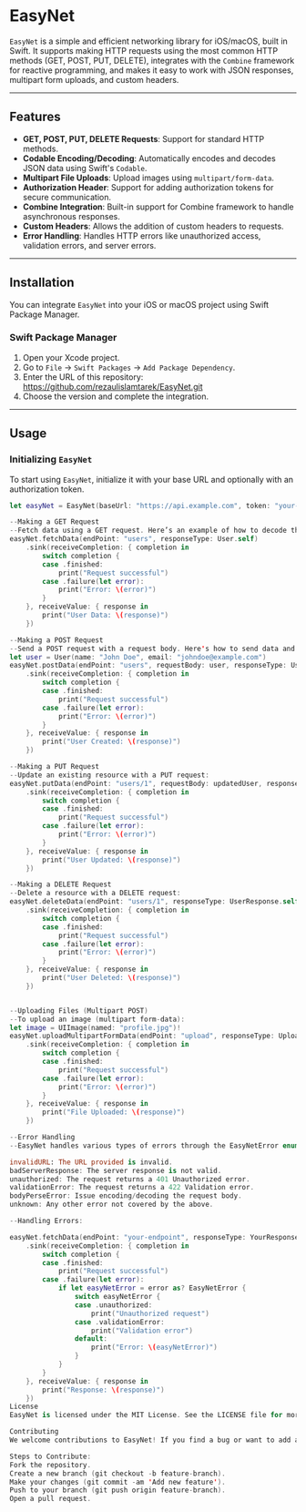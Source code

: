 # EasyNet

`EasyNet` is a simple and efficient networking library for iOS/macOS, built in Swift. It supports making HTTP requests using the most common HTTP methods (GET, POST, PUT, DELETE), integrates with the `Combine` framework for reactive programming, and makes it easy to work with JSON responses, multipart form uploads, and custom headers.

---

## Features

- **GET, POST, PUT, DELETE Requests**: Support for standard HTTP methods.
- **Codable Encoding/Decoding**: Automatically encodes and decodes JSON data using Swift's `Codable`.
- **Multipart File Uploads**: Upload images using `multipart/form-data`.
- **Authorization Header**: Support for adding authorization tokens for secure communication.
- **Combine Integration**: Built-in support for Combine framework to handle asynchronous responses.
- **Custom Headers**: Allows the addition of custom headers to requests.
- **Error Handling**: Handles HTTP errors like unauthorized access, validation errors, and server errors.

---

## Installation

You can integrate `EasyNet` into your iOS or macOS project using Swift Package Manager.

### Swift Package Manager

1. Open your Xcode project.
2. Go to `File` → `Swift Packages` → `Add Package Dependency`.
3. Enter the URL of this repository:
   https://github.com/rezaulislamtarek/EasyNet.git
4. Choose the version and complete the integration.

---

## Usage

### Initializing `EasyNet`

To start using `EasyNet`, initialize it with your base URL and optionally with an authorization token.

```swift
let easyNet = EasyNet(baseUrl: "https://api.example.com", token: "your-api-token")

--Making a GET Request
--Fetch data using a GET request. Here’s an example of how to decode the response into a Codable object:
easyNet.fetchData(endPoint: "users", responseType: User.self)
    .sink(receiveCompletion: { completion in
        switch completion {
        case .finished:
            print("Request successful")
        case .failure(let error):
            print("Error: \(error)")
        }
    }, receiveValue: { response in
        print("User Data: \(response)")
    })

--Making a POST Request
--Send a POST request with a request body. Here's how to send data and receive a response:
let user = User(name: "John Doe", email: "johndoe@example.com")
easyNet.postData(endPoint: "users", requestBody: user, responseType: UserResponse.self)
    .sink(receiveCompletion: { completion in
        switch completion {
        case .finished:
            print("Request successful")
        case .failure(let error):
            print("Error: \(error)")
        }
    }, receiveValue: { response in
        print("User Created: \(response)")
    })

--Making a PUT Request
--Update an existing resource with a PUT request:
easyNet.putData(endPoint: "users/1", requestBody: updatedUser, responseType: UserResponse.self)
    .sink(receiveCompletion: { completion in
        switch completion {
        case .finished:
            print("Request successful")
        case .failure(let error):
            print("Error: \(error)")
        }
    }, receiveValue: { response in
        print("User Updated: \(response)")
    })

--Making a DELETE Request
--Delete a resource with a DELETE request:
easyNet.deleteData(endPoint: "users/1", responseType: UserResponse.self)
    .sink(receiveCompletion: { completion in
        switch completion {
        case .finished:
            print("Request successful")
        case .failure(let error):
            print("Error: \(error)")
        }
    }, receiveValue: { response in
        print("User Deleted: \(response)")
    })


--Uploading Files (Multipart POST)
--To upload an image (multipart form-data):
let image = UIImage(named: "profile.jpg")!
easyNet.uploadMultipartFormData(endPoint: "upload", responseType: UploadResponse.self, image: image, keyForImage: "file")
    .sink(receiveCompletion: { completion in
        switch completion {
        case .finished:
            print("Request successful")
        case .failure(let error):
            print("Error: \(error)")
        }
    }, receiveValue: { response in
        print("File Uploaded: \(response)")
    })

--Error Handling
--EasyNet handles various types of errors through the EasyNetError enum:

invalidURL: The URL provided is invalid.
badServerResponse: The server response is not valid.
unauthorized: The request returns a 401 Unauthorized error.
validationError: The request returns a 422 Validation error.
bodyPerseError: Issue encoding/decoding the request body.
unknown: Any other error not covered by the above.

--Handling Errors:

easyNet.fetchData(endPoint: "your-endpoint", responseType: YourResponseType.self)
    .sink(receiveCompletion: { completion in
        switch completion {
        case .finished:
            print("Request successful")
        case .failure(let error):
            if let easyNetError = error as? EasyNetError {
                switch easyNetError {
                case .unauthorized:
                    print("Unauthorized request")
                case .validationError:
                    print("Validation error")
                default:
                    print("Error: \(easyNetError)")
                }
            }
        }
    }, receiveValue: { response in
        print("Response: \(response)")
    })
License
EasyNet is licensed under the MIT License. See the LICENSE file for more details.

Contributing
We welcome contributions to EasyNet! If you find a bug or want to add a feature, feel free to fork the repository and submit a pull request.

Steps to Contribute:
Fork the repository.
Create a new branch (git checkout -b feature-branch).
Make your changes (git commit -am 'Add new feature').
Push to your branch (git push origin feature-branch).
Open a pull request.
